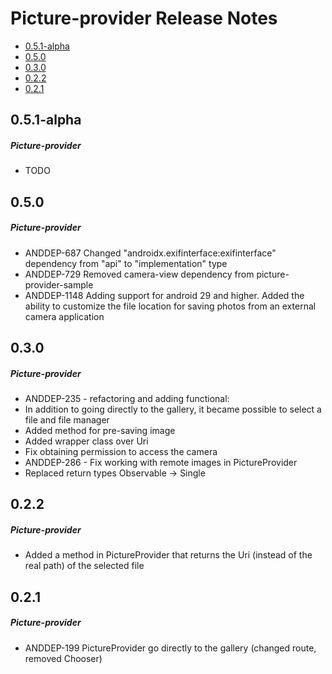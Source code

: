 # Picture-provider Release Notes

- [0.5.1-alpha](#051-alpha)
- [0.5.0](#050)
- [0.3.0](#030)
- [0.2.2](#022)
- [0.2.1](#021)

## 0.5.1-alpha
##### Picture-provider
* TODO
## 0.5.0
##### Picture-provider
* ANDDEP-687 Changed "androidx.exifinterface:exifinterface" dependency from "api" to "implementation" type
* ANDDEP-729 Removed camera-view dependency from picture-provider-sample
* ANDDEP-1148 Adding support for android 29 and higher. Added the ability to customize the file location for saving photos from an external camera application
## 0.3.0
##### Picture-provider
* ANDDEP-235 - refactoring and adding functional:
* In addition to going directly to the gallery, it became possible to select a file and file manager
* Added method for pre-saving image
* Added wrapper class over Uri
* Fix obtaining permission to access the camera
* ANDDEP-286 - Fix working with remote images in PictureProvider
* Replaced return types Observable -> Single
## 0.2.2
##### Picture-provider
* Added a method in PictureProvider that returns the Uri (instead of the real path) of the selected file
## 0.2.1
##### Picture-provider
* ANDDEP-199 PictureProvider go directly to the gallery (changed route, removed Chooser)